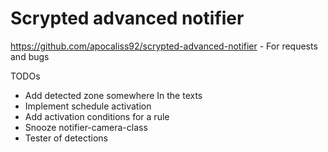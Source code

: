 # Scrypted advanced notifier

https://github.com/apocaliss92/scrypted-advanced-notifier - For requests and bugs

TODOs
- Add detected zone somewhere In the texts
- Implement schedule activation
- Add activation conditions for a rule
- Snooze notifier-camera-class
- Tester of detections

